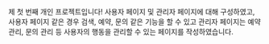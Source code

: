 제 첫 번째 개인 프로젝트입니다!
사용자 페이지 및 관리자 페이지에 대해 구성하였고,
사용자 페이지 같은 경우 검색, 예약, 문의 같은 기능을 할 수 있고
관리자 페이지는 예약 관리, 문의 관리 등 사용자의 행동을 관리할 수 있는 페이지를 작성하였습니다.

